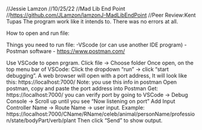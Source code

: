 //Jessie Lamzon
//10/25/22
//Mad Lib End Point
//https://github.com/JLamzon/lamzonJ-MadLibEndPoint
//Peer Review:Kent Tupas The program work like it intends to. There was no errors at all. 

How to open and run file:

Things you need to run file:
-VScode (or can use another IDE program)
-Postman software - https://www.postman.com/

Use VSCode to open prgram. Click file -> Choose folder
Once open, on the top menu bar of VSCode: Click the dropdown “run” -> click “start debugging”.
A web browser will open with a port address, It will look like this: https://localhost:7000/
Note: you use this info in postman
Open postman, copy and paste the port address into Postman Get:  https://localhost:7000/
you can verify port by going to VSCode -> Debug Console -> Scroll up until you see “Now listening on port”
Add Input Controller Name -> Route Name -> user input.  Example: https://localhost:7000/CName/RName/celeb/animal/personName/profession/state/bodyPart/verb/plant
Then click “Send” to show output.
